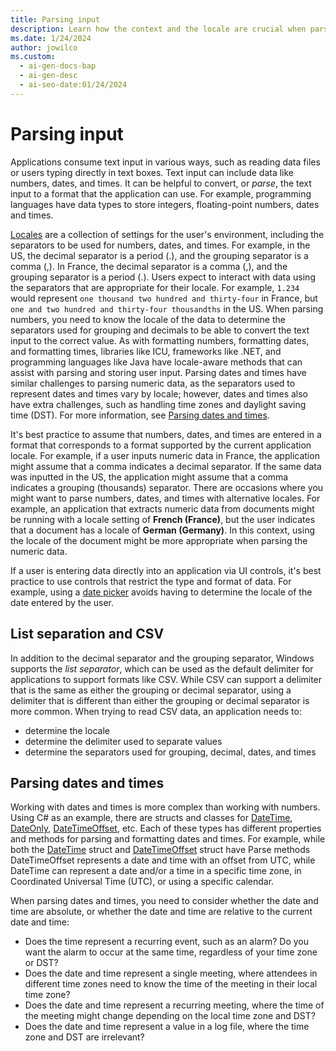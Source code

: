 ```yaml
---
title: Parsing input
description: Learn how the context and the locale are crucial when parsing user input
ms.date: 1/24/2024
author: jowilco
ms.custom:
  - ai-gen-docs-bap
  - ai-gen-desc
  - ai-seo-date:01/24/2024
---
```


# Parsing input

Applications consume text input in various ways, such as reading data files or users typing directly in text boxes. Text input can include data like numbers, dates, and times. It can be helpful to convert, or *parse*, the text input to a format that the application can use. For example, programming languages have data types to store integers, floating-point numbers, dates and times.

[Locales](../locale/locale.md) are a collection of settings for the user's environment, including the separators to be used for numbers, dates, and times. For example, in the US, the decimal separator is a period (.), and the grouping separator is a comma (,). In France, the decimal separator is a comma (,), and the grouping separator is a period (.). Users expect to interact with data using the separators that are appropriate for their locale. For example, `1.234` would represent `one thousand two hundred and thirty-four` in France, but `one and two hundred and thirty-four thousandths` in the US. When parsing numbers, you need to know the locale of the data to determine the separators used for grouping and decimals to be able to convert the text input to the correct value. As with formatting numbers, formatting dates, and formatting times, libraries like ICU, frameworks like .NET, and programming languages like Java have locale-aware methods that can assist with parsing and storing user input. Parsing dates and times have similar challenges to parsing numeric data, as the separators used to represent dates and times vary by locale; however, dates and times also have extra challenges, such as handling time zones and daylight saving time (DST). For more information, see [Parsing dates and times](#dates-and-times).

It's best practice to assume that numbers, dates, and times are entered in a format that corresponds to a format supported by the current application locale. For example, if a user inputs numeric data in France, the application might assume that a comma indicates a decimal separator. If the same data was inputted in the US, the application might assume that a comma indicates a grouping (thousands) separator. There are occasions where you might want to parse numbers, dates, and times with alternative locales. For example, an application that extracts numeric data from documents might be running with a locale setting of **French (France)**, but the user indicates that a document has a locale of **German (Germany)**. In this context, using the locale of the document might be more appropriate when parsing the numeric data.

If a user is entering data directly into an application via UI controls, it's best practice to use controls that restrict the type and format of data. For example, using a [date picker](/windows/apps/design/controls/date-picker) avoids having to determine the locale of the date entered by the user.

## List separation and CSV

In addition to the decimal separator and the grouping separator, Windows supports the *list separator*, which can be used as the default delimiter for applications to support formats like CSV. While CSV can support a delimiter that is the same as either the grouping or decimal separator, using a delimiter that is different than either the grouping or decimal separator is more common. When trying to read CSV data, an application needs to:

- determine the locale
- determine the delimiter used to separate values
- determine the separators used for grouping, decimal, dates, and times

## Parsing dates and times

Working with dates and times is more complex than working with numbers. Using C# as an example, there are structs and classes for [DateTime](/dotnet/api/system.datetime), [DateOnly](/dotnet/api/system.dateonly), [DateTimeOffset](/dotnet/api/system.datetimeoffset), etc. Each of these types has different properties and methods for parsing and formatting dates and times. For example, while both the [DateTime](/dotnet/api/system.datetime) struct and [DateTimeOffset](/dotnet/api/system.datetimeoffset) struct have Parse methods DateTimeOffset represents a date and time with an offset from UTC, while DateTime can represent a date and/or a time in a specific time zone, in Coordinated Universal Time (UTC), or using a specific calendar.

When parsing dates and times, you need to consider whether the date and time are absolute, or whether the date and time are relative to the current date and time:

- Does the time represent a recurring event, such as an alarm? Do you want the alarm to occur at the same time, regardless of your time zone or DST?
- Does the date and time represent a single meeting, where attendees in different time zones need to know the time of the meeting in their local time zone?
- Does the date and time represent a recurring meeting, where the time of the meeting might change depending on the local time zone and DST?
- Does the date and time represent a value in a log file, where the time zone and DST are irrelevant?
